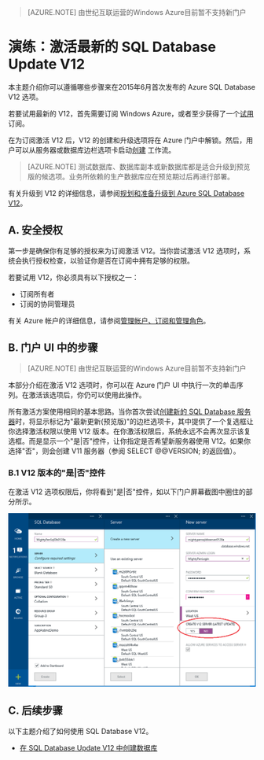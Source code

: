 ﻿<properties
	pageTitle="演练：激活最新的 SQL Database Update V12"
	description="介绍使用新的 Windows Azure 门户 UI 试用 Azure SQL Database 版本 V12 的步骤。"
	services="sql-database"
	documentationCenter=""
	authors="MightyPen"
	manager="jeffreyg"
	editor=""/>


<tags
	ms.service="sql-database"
	ms.workload="data-management" 
	ms.tgt_pltfrm="na"
	ms.devlang="na"
	ms.topic="article"
	ms.date="04/22/2015"
	wacn.date="05/25/2015"
	ms.author="genemi"/>

> [AZURE.NOTE] 由世纪互联运营的Windows Azure目前暂不支持新门户

# 演练：激活最新的 SQL Database Update V12

本主题介绍你可以遵循哪些步骤来在2015年6月首次发布的 Azure SQL Database V12 选项。

若要试用最新的 V12，首先需要订阅 Windows Azure，或者至少获得了一个[试用](/pricing/1rmb-trial/)订阅。

在为订阅激活 V12 后，V12 的创建和升级选项将在 Azure 门户中解锁。然后，用户可以从服务器或数据库边栏选项卡启动[创建](sql-database-create) 工作流。

> [AZURE.NOTE]
> 测试数据库、数据库副本或新数据库都是适合升级到预览版的候选项。业务所依赖的生产数据库应在预览期过后再进行部署。

有关升级到 V12 的详细信息，请参阅[规划和准备升级到 Azure SQL Database V12](sql-database-v12-plan-prepare-upgrade)。


## A. 安全授权

第一步是确保你有足够的授权来为订阅激活 V12。当你尝试激活 V12 选项时，系统会执行授权检查，以验证你是否在订阅中拥有足够的权限。

 若要试用 V12，你必须具有以下授权之一：

- 订阅所有者
- 订阅的协同管理员

有关 Azure 帐户的详细信息，请参阅[管理帐户、订阅和管理角色](http://msdn.microsoft.com/zh-cn/library/hh531793.aspx)。

## B. 门户 UI 中的步骤

> [AZURE.NOTE] 由世纪互联运营的Windows Azure目前暂不支持新门户

本部分介绍在激活 V12 选项时，你可以在 Azure 门户 UI 中执行一次的单击序列。在激活该选项后，你仍可以使用此操作。

所有激活方案使用相同的基本思路。当你首次尝试[创建新的 SQL Database 服务器](sql-database-create)时，将显示标记为"最新更新(预览版)"的边栏选项卡，其中提供了一个复选框让你选择激活权限以使用 V12 版本。在你激活权限后，系统永远不会再次显示该复选框。而是显示一个"是|否"控件，让你指定是否希望新服务器使用 V12。如果你选择"否"，则会创建 V11 服务器（参阅 SELECT @@VERSION; 的返回值）。

### B.1 V12 版本的"是|否"控件

在激活 V12 选项权限后，你将看到"是|否"控件，如以下门户屏幕截图中圈住的部分所示。

![YesNoOptionForTheV12Preview][Image1]


## C. 后续步骤

以下主题介绍了如何使用 SQL Database V12。

- [在 SQL Database Update V12 中创建数据库](sql-database-create)

<!--
  [ AZUR E . N OTE ]
  Test databases, database copies, or new databases, are good candidates for upgrading to the preview. Production databases that your business depends on should wait until after the preview period.
-->

<!-- References, Images. -->
[Image1]: ./media/sql-database-v12-sign-up/V12Preview-YesNo-Option-New-SQLDatabase-Server-Newserver-Screenshot-e23.png


<!-- EOF -->

<!--HONumber=55-->